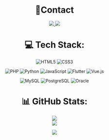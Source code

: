 <div align="center">

# 📝Contact
<a href="https://www.linkedin.com/in/juanshotlc/">
 <img src="https://img.shields.io/badge/linkedin-0A66C2.svg?style=for-the-badge&logo=linkedin&logoColor=white">
</a>
<a href="malito:lc.jbrshot@gmail.com">
 <img src="https://img.shields.io/badge/gmail-EA4335.svg?style=for-the-badge&logo=gmail&logoColor=white">
</a>


# 💻 Tech Stack:
![HTML5](https://img.shields.io/badge/HTML5-E34F26.svg?style=for-the-badge&logo=HTML5&logoColor=white)
![CSS3](https://img.shields.io/badge/css3-%231572B6.svg?style=for-the-badge&logo=css3&logoColor=white)


![PHP](https://img.shields.io/badge/php-777BB4.svg?style=for-the-badge&logo=php&logoColor=white)
![Python](https://img.shields.io/badge/Laravel-FF2D20?style=for-the-badge&logo=Laravel&logoColor=white) 
![JavaScript](https://img.shields.io/badge/javascript-%23323330.svg?style=for-the-badge&logo=javascript&logoColor=%23F7DF1E) 
![Flutter](https://img.shields.io/badge/Flutter-%2302569B.svg?style=for-the-badge&logo=Flutter&logoColor=white)
![Vue.js](https://img.shields.io/badge/vuejs-4FC08D.svg?style=for-the-badge&logo=Vue.js&logoColor=white)



![MySQL](https://img.shields.io/badge/mysql-4479A1.svg?style=for-the-badge&logo=mysql&logoColor=white) 
![PostgreSQL](https://img.shields.io/badge/PostgreSQL-4169E1.svg?style=for-the-badge&logo=PostgreSQL&logoColor=white) 
![Oracle](https://img.shields.io/badge/Oracle-F80000.svg?style=for-the-badge&logo=Oracle&logoColor=white) 



# 📊 GitHub Stats:
![](https://github-readme-stats.vercel.app/api?username=JuanShotLC&theme=dark&hide_border=false&include_all_commits=true&count_private=false)<br/>
![](https://github-readme-streak-stats.herokuapp.com/?user=JuanShotLC&theme=dark&hide_border=false)<br/>


![](https://github-readme-stats.vercel.app/api/top-langs/?username=JuanShotLC&theme=dark&hide_border=false&include_all_commits=true&count_private=false&layout=compact)
</div>
